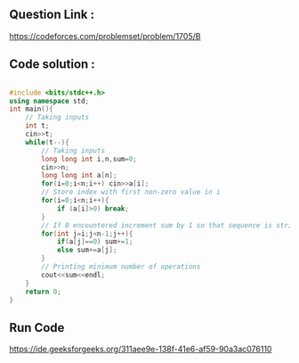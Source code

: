 ## Question Link :

https://codeforces.com/problemset/problem/1705/B

## Code solution :

```cpp

#include <bits/stdc++.h>
using namespace std;
int main(){
    // Taking inputs
    int t;
    cin>>t;
    while(t--){
        // Taking inputs
        long long int i,n,sum=0;
        cin>>n;
        long long int a[n];
        for(i=0;i<n;i++) cin>>a[i];
        // Store index with first non-zero value in i
        for(i=0;i<n;i++){
            if (a[i]>0) break;
        }
        // If 0 encountered increment sum by 1 so that sequence is strictly greater than 0, else increment sum by element
        for(int j=i;j<n-1;j++){
            if(a[j]==0) sum+=1;
            else sum+=a[j];
        }
        // Printing minimum number of operations
        cout<<sum<<endl;
    }
    return 0;
}

```
## Run Code
https://ide.geeksforgeeks.org/311aee9e-138f-41e6-af59-90a3ac076110